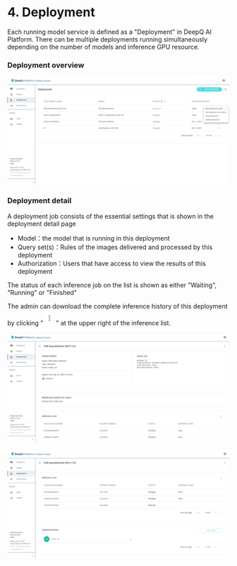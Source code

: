 # 4. Deployment

Each running model service is defined as a "Deployment" in DeepQ AI Platform. There can be multiple deployments running simultaneously depending on the number of models and inference GPU resource.

### Deployment overview

![Here is the Deployment list, showing all deployments and their status, users can edit/stop or delete deployments](<../.gitbook/assets/image (12).png>)

### Deployment detail

A deployment job consists of the essential settings that is shown in the deployment detail page

* Model：the model that is running in this deployment
* Query set(s)：Rules of the images delivered and processed by this deployment
* Authorization：Users that have access to view the results of this deployment

The status of each inference job on the list is shown as either "Waiting", "Running" or "Finished"

The admin can download the complete inference history of this deployment by clicking "![](<../.gitbook/assets/image (6).png>)" at the upper right of the inference list.

![In the deployment detial page are the model detials, query set(s) information and the inference list below](<../.gitbook/assets/image (7).png>)



![At the bottom of the deployment detail is the list of authorized users](<../.gitbook/assets/image (14).png>)



